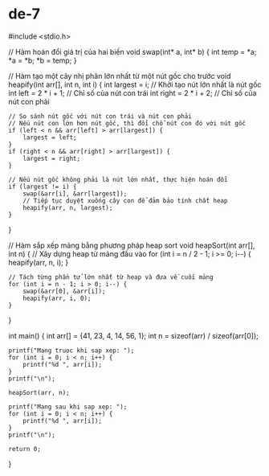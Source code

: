 # de-7
#include <stdio.h>

// Hàm hoán đổi giá trị của hai biến
void swap(int* a, int* b) {
    int temp = *a;
    *a = *b;
    *b = temp;
}

// Hàm tạo một cây nhị phân lớn nhất từ một nút gốc cho trước
void heapify(int arr[], int n, int i) {
    int largest = i; // Khởi tạo nút lớn nhất là nút gốc
    int left = 2 * i + 1; // Chỉ số của nút con trái
    int right = 2 * i + 2; // Chỉ số của nút con phải

    // So sánh nút gốc với nút con trái và nút con phải
    // Nếu nút con lớn hơn nút gốc, thì đổi chỗ nút con đó với nút gốc
    if (left < n && arr[left] > arr[largest]) {
        largest = left;
    }
    if (right < n && arr[right] > arr[largest]) {
        largest = right;
    }

    // Nếu nút gốc không phải là nút lớn nhất, thực hiện hoán đổi
    if (largest != i) {
        swap(&arr[i], &arr[largest]);
        // Tiếp tục duyệt xuống cây con để đảm bảo tính chất heap
        heapify(arr, n, largest);
    }
}

// Hàm sắp xếp mảng bằng phương pháp heap sort
void heapSort(int arr[], int n) {
    // Xây dựng heap từ mảng đầu vào
    for (int i = n / 2 - 1; i >= 0; i--) {
        heapify(arr, n, i);
    }

    // Tách từng phần tử lớn nhất từ heap và đưa về cuối mảng
    for (int i = n - 1; i > 0; i--) {
        swap(&arr[0], &arr[i]);
        heapify(arr, i, 0);
    }
}

int main() {
    int arr[] = {41, 23, 4, 14, 56, 1};
    int n = sizeof(arr) / sizeof(arr[0]);

    printf("Mang truoc khi sap xep: ");
    for (int i = 0; i < n; i++) {
        printf("%d ", arr[i]);
    }
    printf("\n");

    heapSort(arr, n);

    printf("Mang sau khi sap xep: ");
    for (int i = 0; i < n; i++) {
        printf("%d ", arr[i]);
    }
    printf("\n");

    return 0;
}
